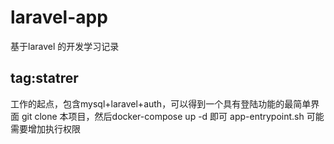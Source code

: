 # laravel-app
基于laravel 的开发学习记录

## tag:statrer
工作的起点，包含mysql+laravel+auth，可以得到一个具有登陆功能的最简单界面
git clone 本项目，然后docker-compose up -d 即可
app-entrypoint.sh 可能需要增加执行权限


